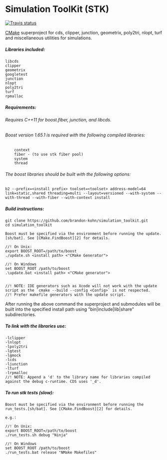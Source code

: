 # Simulation ToolKit (STK) 

<a target="_blank" href="https://travis-ci.org/brandon-kohn/simultion_toolkit">![Travis status][badge.Travis]</a>

[CMake][1] superproject for cds, clipper, junction, geometrix, poly2tri, nlopt, turf and miscellaneous utilities for simulations.

##### Libraries included: 

    libcds
    clipper
    geometrix
    googletest
    junction
    nlopt
    poly2tri
    turf
    rpmalloc

##### Requirements:
###### Requires C++11 for boost.fiber, junction, and libcds.
###### Boost version 1.65.1 is required with the following compiled libraries:
        context 
        fiber - (to use stk fiber pool)
        system
        thread

###### The boost libraries should be built with the following options:
    
    b2 --prefix=<install prefix> toolset=<toolset> address-model=64 link=static,shared threading=multi --layout=versioned --with-system --with-thread --with-fiber --with-context install
    
##### Build instructions:

    git clone https://github.com/brandon-kohn/simulation_toolkit.git
    cd simulation_toolkit
   
    Boost must be specified via the environment before running the update.[sh/bat]. See [CMake.FindBoost][2] for details.
    
    //! On Unix:
    export BOOST_ROOT=/path/to/boost
    ./update.sh <install path> <"CMake Generator">
    
    //! On Windows
    set BOOST_ROOT /path/to/boost
    .\update.bat <install path> <"CMake generator">


    //! NOTE: IDE generators such as Xcode will not work with the update script as the `cmake --build --config <Config>` is not respected. 
    //! Prefer makefile generators with the update script.
    
After running the above command the superproject and submodules will be built into the specified install path using "bin|include|lib|share" subdirectories.

##### To link with the libraries use:

    -lclipper
    -lnlopt
    -lpoly2tri
    -lgtest
    -lgmock
    -lcds
    -ljunction
    -lturf
    -lrpmalloc
    //! NOTE: Append a 'd' to the library name for libraries compiled against the debug c-runtime. CDS uses '_d'.
    
##### To run stk tests (slow):

    Boost must be specified via the environment before running the run_tests.[sh/bat]. See [CMake.FindBoost][2] for details.
    
    e.g.:
    
    //! On Unix:
    export BOOST_ROOT=/path/to/boost
    ./run_tests.sh debug "Ninja"
    
    //! On Windows
    set BOOST_ROOT /path/to/boost
    ./run_tests.bat release "NMake Makefiles"

[1]: https://cmake.org/
[2]: https://cmake.org/cmake/help/v3.0/module/FindBoost.html
[badge.Travis]: https://travis-ci.org/brandon-kohn/simulation_toolkit.svg?branch=feature/travis_ci_trial
